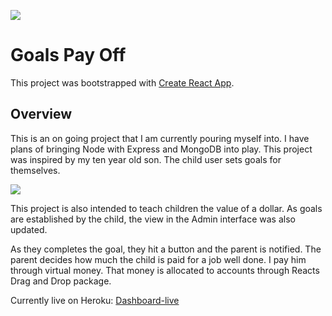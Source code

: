 ![](mages/home.png)


# Goals Pay Off
This project was bootstrapped with [Create React App](https://github.com/facebook/create-react-app).


## Overview
This is an on going project that I am currently pouring myself into. I have plans of bringing Node with Express and MongoDB into play. This project was inspired by my ten year old son. The child user sets goals for themselves. 

![](mages/home.png)

This project is also intended to teach children the value of a dollar. As goals are established by the child, the view in the Admin interface was also updated. 


As they completes the goal, they hit a button and the parent is notified. The parent decides how much the child is paid for a job well done. I pay him through virtual money. That money is allocated to accounts through Reacts Drag and Drop package.

Currently live on Heroku: [Dashboard-live](https://adiaguidry.github.io/deploy-goalspay-github-pages/#/admin)
